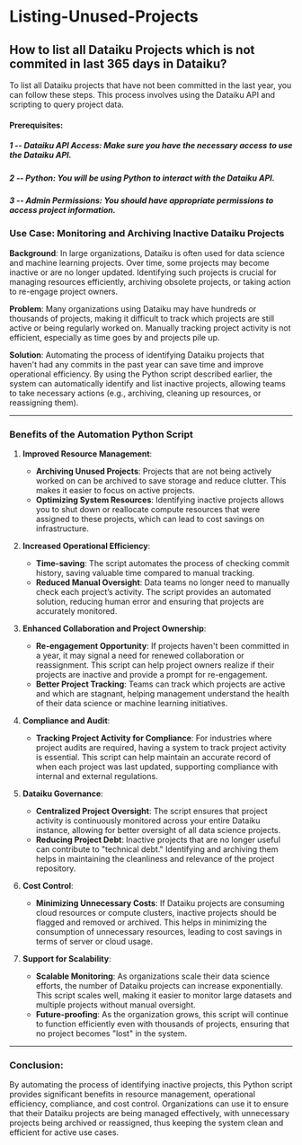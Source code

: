 # Listing-Unused-Projects

## How to list all Dataiku Projects which is not commited in last 365 days in Dataiku?

To list all Dataiku projects that have not been committed in the last year, you can follow these steps. This process involves using the Dataiku API and scripting to query project data.

#### Prerequisites:
##### 1 -- Dataiku API Access: Make sure you have the necessary access to use the Dataiku API.
##### 2 -- Python: You will be using Python to interact with the Dataiku API.
##### 3 -- Admin Permissions: You should have appropriate permissions to access project information.

### **Use Case: Monitoring and Archiving Inactive Dataiku Projects**

**Background**:
In large organizations, Dataiku is often used for data science and machine learning projects. Over time, some projects may become inactive or are no longer updated. Identifying such projects is crucial for managing resources efficiently, archiving obsolete projects, or taking action to re-engage project owners.

**Problem**:
Many organizations using Dataiku may have hundreds or thousands of projects, making it difficult to track which projects are still active or being regularly worked on. Manually tracking project activity is not efficient, especially as time goes by and projects pile up.

**Solution**:
Automating the process of identifying Dataiku projects that haven't had any commits in the past year can save time and improve operational efficiency. By using the Python script described earlier, the system can automatically identify and list inactive projects, allowing teams to take necessary actions (e.g., archiving, cleaning up resources, or reassigning them).

---

### **Benefits of the Automation Python Script**

1. **Improved Resource Management**:
   - **Archiving Unused Projects**: Projects that are not being actively worked on can be archived to save storage and reduce clutter. This makes it easier to focus on active projects.
   - **Optimizing System Resources**: Identifying inactive projects allows you to shut down or reallocate compute resources that were assigned to these projects, which can lead to cost savings on infrastructure.
   
2. **Increased Operational Efficiency**:
   - **Time-saving**: The script automates the process of checking commit history, saving valuable time compared to manual tracking.
   - **Reduced Manual Oversight**: Data teams no longer need to manually check each project’s activity. The script provides an automated solution, reducing human error and ensuring that projects are accurately monitored.

3. **Enhanced Collaboration and Project Ownership**:
   - **Re-engagement Opportunity**: If projects haven't been committed in a year, it may signal a need for renewed collaboration or reassignment. This script can help project owners realize if their projects are inactive and provide a prompt for re-engagement.
   - **Better Project Tracking**: Teams can track which projects are active and which are stagnant, helping management understand the health of their data science or machine learning initiatives.

4. **Compliance and Audit**:
   - **Tracking Project Activity for Compliance**: For industries where project audits are required, having a system to track project activity is essential. This script can help maintain an accurate record of when each project was last updated, supporting compliance with internal and external regulations.
   
5. **Dataiku Governance**:
   - **Centralized Project Oversight**: The script ensures that project activity is continuously monitored across your entire Dataiku instance, allowing for better oversight of all data science projects.
   - **Reducing Project Debt**: Inactive projects that are no longer useful can contribute to "technical debt." Identifying and archiving them helps in maintaining the cleanliness and relevance of the project repository.

6. **Cost Control**:
   - **Minimizing Unnecessary Costs**: If Dataiku projects are consuming cloud resources or compute clusters, inactive projects should be flagged and removed or archived. This helps in minimizing the consumption of unnecessary resources, leading to cost savings in terms of server or cloud usage.

7. **Support for Scalability**:
   - **Scalable Monitoring**: As organizations scale their data science efforts, the number of Dataiku projects can increase exponentially. This script scales well, making it easier to monitor large datasets and multiple projects without manual oversight.
   - **Future-proofing**: As the organization grows, this script will continue to function efficiently even with thousands of projects, ensuring that no project becomes "lost" in the system.

---

### **Conclusion**:
By automating the process of identifying inactive projects, this Python script provides significant benefits in resource management, operational efficiency, compliance, and cost control. Organizations can use it to ensure that their Dataiku projects are being managed effectively, with unnecessary projects being archived or reassigned, thus keeping the system clean and efficient for active use cases.
